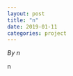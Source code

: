 ```yaml
---
layout: post
title: "n"
date: 2019-01-11
categories: project
---
```


*By n*

<html>
  <head>

  </head>
  <body>
    <p style="margin-top: 0">
      n
    </p>
  </body>
</html>

